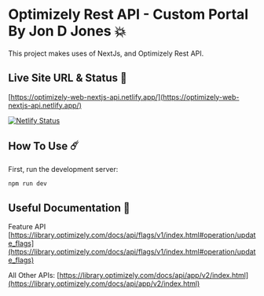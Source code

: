# Optimizely Rest API - Custom Portal By Jon D Jones 💥

This project makes uses of NextJs, and Optimizely Rest API.

## Live Site URL & Status 👺

[https://optimizely-web-nextjs-api.netlify.app/](https://optimizely-web-nextjs-api.netlify.app/)

[![Netlify Status](https://api.netlify.com/api/v1/badges/7f0b40a3-a6cc-4f30-a01e-f8122a816180/deploy-status)](https://app.netlify.com/sites/optimizely-web-nextjs-api/deploys)

## How To Use ☄️

First, run the development server:

```bash
npm run dev
```
## Useful Documentation 📄

Feature API
[https://library.optimizely.com/docs/api/flags/v1/index.html#operation/update_flags](https://library.optimizely.com/docs/api/flags/v1/index.html#operation/update_flags)

All Other APIs:
[https://library.optimizely.com/docs/api/app/v2/index.html](https://library.optimizely.com/docs/api/app/v2/index.html)
